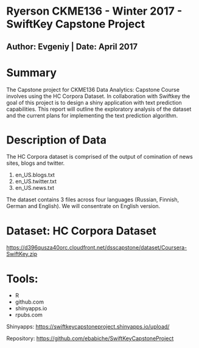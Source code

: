 # Ryerson CKME136 - Winter 2017 - SwiftKey Capstone Project
## Author: Evgeniy | Date: April 2017

# Summary
The Capstone project for CKME136 Data Analytics: Capstone Course involves using the HC Corpora Dataset. 
In collaboration with Swiftkey  the goal of this project is to design a shiny application with text prediction capabilities. 
This report will outline the exploratory analysis of the dataset and the current plans for implementing the text prediction algorithm.

# Description of Data
The HC Corpora dataset is comprised of the output of comination of news sites, blogs and twitter. 
1. en_US.blogs.txt
2. en_US.twitter.txt
3. en_US.news.txt

The dataset contains 3 files across four languages (Russian, Finnish, German and English). We will consentrate on English version. 

# Dataset: HC Corpora Dataset
https://d396qusza40orc.cloudfront.net/dsscapstone/dataset/Coursera-SwiftKey.zip


# Tools:
- R
- github.com
- shinyapps.io
- rpubs.com

Shinyapps:
https://swiftkeycapstoneproject.shinyapps.io/upload/

Repository:
https://github.com/ebabiche/SwiftKeyCapstoneProject
